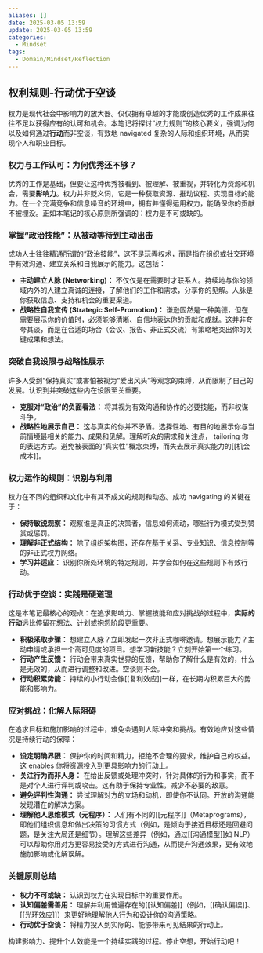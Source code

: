 ```yaml
---
aliases: []
date: 2025-03-05 13:59
update: 2025-03-05 13:59
categories:
  - Mindset
tags:
  - Domain/Mindset/Reflection
---
```

## 权利规则-行动优于空谈


权力是现代社会中影响力的放大器。仅仅拥有卓越的才能或创造优秀的工作成果往往不足以获得应有的认可和机会。本笔记将探讨“权力规则”的核心要义，强调为何以及如何通过**行动**而非空谈，有效地 navigated 复杂的人际和组织环境，从而实现个人和职业目标。

### 权力与工作认可：为何优秀还不够？

优秀的工作是基础，但要让这种优秀被看到、被理解、被重视，并转化为资源和机会，需要**影响力**。权力并非贬义词，它是一种获取资源、推动议程、实现目标的能力。在一个充满竞争和信息噪音的环境中，拥有并懂得运用权力，能确保你的贡献不被埋没。正如本笔记的核心原则所强调的：权力是不可或缺的。

### 掌握“政治技能”：从被动等待到主动出击

成功人士往往精通所谓的“政治技能”，这不是玩弄权术，而是指在组织或社交环境中有效沟通、建立关系和自我展示的能力。这包括：

*   **主动建立人脉 (Networking)：** 不仅仅是在需要时才联系人。持续地与你的领域内外的人建立真诚的连接，了解他们的工作和需求，分享你的见解。人脉是你获取信息、支持和机会的重要渠道。
*   **战略性自我宣传 (Strategic Self-Promotion)：** 谦逊固然是一种美德，但在需要展示你的价值时，必须能够清晰、自信地表达你的贡献和成就。这并非夸夸其谈，而是在合适的场合（会议、报告、非正式交流）有策略地突出你的关键成果和想法。

### 突破自我设限与战略性展示

许多人受到“保持真实”或害怕被视为“爱出风头”等观念的束缚，从而限制了自己的发展。认识到并突破这些内在设限至关重要。

*   **克服对“政治”的负面看法：** 将其视为有效沟通和协作的必要技能，而非权谋斗争。
*   **战略性地展示自己：** 这与真实的你并不矛盾。选择性地、有目的地展示你与当前情境最相关的能力、成果和见解。理解听众的需求和关注点， tailoring 你的表达方式。避免被表面的“真实性”概念束缚，而失去展示真实能力的[[机会成本]]。

### 权力运作的规则：识别与利用

权力在不同的组织和文化中有其不成文的规则和动态。成功 navigating 的关键在于：

*   **保持敏锐观察：** 观察谁是真正的决策者，信息如何流动，哪些行为模式受到赞赏或惩罚。
*   **理解非正式结构：** 除了组织架构图，还存在基于关系、专业知识、信息控制等的非正式权力网络。
*   **学习并适应：** 识别你所处环境的特定规则，并学会如何在这些规则下有效行动。

### 行动优于空谈：实践是硬道理

这是本笔记最核心的观点：在追求影响力、掌握技能和应对挑战的过程中，**实际的行动**远比停留在想法、计划或抱怨阶段更重要。

*   **积极采取步骤：** 想建立人脉？立即发起一次非正式咖啡邀请。想展示能力？主动申请或承担一个高可见度的项目。想学习新技能？立刻开始第一个练习。
*   **行动产生反馈：** 行动会带来真实世界的反馈，帮助你了解什么是有效的，什么是无效的，从而进行调整和改进。空谈则不会。
*   **行动积累势能：** 持续的小行动会像[[复利效应]]一样，在长期内积累巨大的势能和影响力。

### 应对挑战：化解人际阻碍

在追求目标和施加影响的过程中，难免会遇到人际冲突和挑战。有效地应对这些情况是持续行动的保障：

*   **设定明确界限：** 保护你的时间和精力，拒绝不合理的要求，维护自己的权益。这 enables 你将资源投入到更具影响力的行动上。
*   **关注行为而非人身：** 在给出反馈或处理冲突时，针对具体的行为和事实，而不是对个人进行评判或攻击。这有助于保持专业性，减少不必要的敌意。
*   **避免评判性沟通：** 尝试理解对方的立场和动机，即使你不认同。开放的沟通能发现潜在的解决方案。
*   **理解他人思维模式（元程序）：** 人们有不同的[[元程序]]（Metaprograms），即他们组织信息和做出决策的习惯方式（例如，是倾向于接近目标还是回避问题，是关注大局还是细节）。理解这些差异（例如，通过[[沟通模型]]如 NLP）可以帮助你用对方更容易接受的方式进行沟通，从而提升沟通效果，更有效地施加影响或化解误解。

### 关键原则总结

*   **权力不可或缺：** 认识到权力在实现目标中的重要作用。
*   **认知偏差需善用：** 理解并利用普遍存在的[[认知偏差]]（例如，[[确认偏误]]、[[光环效应]]）来更好地理解他人行为和设计你的沟通策略。
*   **行动优于空谈：** 将精力投入到实际的、能够带来可见结果的行动上。

构建影响力、提升个人效能是一个持续实践的过程。停止空想，开始行动吧！
